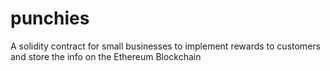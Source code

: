 # punchies
A solidity contract for small businesses to implement rewards to customers and store the info on the Ethereum Blockchain
